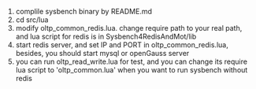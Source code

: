

1. complile sysbench binary by README.md
2. cd src/lua
3. modify oltp_common_redis.lua. change require path to your real path, and lua script for redis is in Sysbench4RedisAndMot/lib
4. start redis server, and set IP and PORT in oltp_common_redis.lua, besides, you should start mysql or openGauss server
4. you can run oltp_read_write.lua for test, and you can change its require lua script to 'oltp_common.lua' when you want to run sysbench without redis


